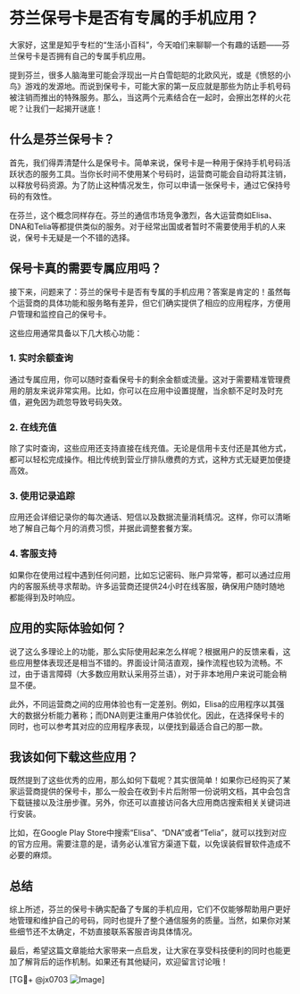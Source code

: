 # 芬兰保号卡是否有专属的手机应用？

大家好，这里是知乎专栏的“生活小百科”，今天咱们来聊聊一个有趣的话题——芬兰保号卡是否拥有自己的专属手机应用。

提到芬兰，很多人脑海里可能会浮现出一片白雪皑皑的北欧风光，或是《愤怒的小鸟》游戏的发源地。而说到保号卡，可能大家的第一反应就是那些为防止手机号码被注销而推出的特殊服务。那么，当这两个元素结合在一起时，会擦出怎样的火花呢？让我们一起揭开谜底！

## 什么是芬兰保号卡？

首先，我们得弄清楚什么是保号卡。简单来说，保号卡是一种用于保持手机号码活跃状态的服务工具。当你长时间不使用某个号码时，运营商可能会自动将其注销，以释放号码资源。为了防止这种情况发生，你可以申请一张保号卡，通过它保持号码的有效性。

在芬兰，这个概念同样存在。芬兰的通信市场竞争激烈，各大运营商如Elisa、DNA和Telia等都提供类似的服务。对于经常出国或者暂时不需要使用手机的人来说，保号卡无疑是一个不错的选择。

## 保号卡真的需要专属应用吗？

接下来，问题来了：芬兰的保号卡是否有专属的手机应用？答案是肯定的！虽然每个运营商的具体功能和服务略有差异，但它们确实提供了相应的应用程序，方便用户管理和监控自己的保号卡。

这些应用通常具备以下几大核心功能：

### 1. 实时余额查询

通过专属应用，你可以随时查看保号卡的剩余金额或流量。这对于需要精准管理费用的朋友来说非常实用。比如，你可以在应用中设置提醒，当余额不足时及时充值，避免因为疏忽导致号码失效。

### 2. 在线充值

除了实时查询，这些应用还支持直接在线充值。无论是信用卡支付还是其他方式，都可以轻松完成操作。相比传统到营业厅排队缴费的方式，这种方式无疑更加便捷高效。

### 3. 使用记录追踪

应用还会详细记录你的每次通话、短信以及数据流量消耗情况。这样，你可以清晰地了解自己每个月的消费习惯，并据此调整套餐方案。

### 4. 客服支持

如果你在使用过程中遇到任何问题，比如忘记密码、账户异常等，都可以通过应用内的客服系统寻求帮助。许多运营商还提供24小时在线客服，确保用户随时随地都能得到及时响应。

## 应用的实际体验如何？

说了这么多理论上的功能，那么实际使用起来怎么样呢？根据用户的反馈来看，这些应用整体表现还是相当不错的。界面设计简洁直观，操作流程也较为流畅。不过，由于语言障碍（大多数应用默认采用芬兰语），对于非本地用户来说可能会稍显不便。

此外，不同运营商之间的应用体验也有一定差别。例如，Elisa的应用程序以其强大的数据分析能力著称；而DNA则更注重用户体验优化。因此，在选择保号卡的同时，也可以参考其对应的应用程序表现，以便找到最适合自己的那一款。

## 我该如何下载这些应用？

既然提到了这些优秀的应用，那么如何下载呢？其实很简单！如果你已经购买了某家运营商提供的保号卡，那么一般会在收到卡片后附带一份说明文档，其中会包含下载链接以及注册步骤。另外，你还可以直接访问各大应用商店搜索相关关键词进行安装。

比如，在Google Play Store中搜索“Elisa”、“DNA”或者“Telia”，就可以找到对应的官方应用。需要注意的是，请务必认准官方渠道下载，以免误装假冒软件造成不必要的麻烦。

## 总结

综上所述，芬兰的保号卡确实配备了专属的手机应用，它们不仅能够帮助用户更好地管理和维护自己的号码，同时也提升了整个通信服务的质量。当然，如果你对某些细节还不太确定，不妨直接联系客服咨询具体情况。

最后，希望这篇文章能给大家带来一点启发，让大家在享受科技便利的同时也能更加了解背后的运作机制。如果还有其他疑问，欢迎留言讨论哦！

[TG💪+ @jx0703 ![Image](https://github.com/user-attachments/assets/dbca1d08-cadb-493c-b0ec-ad6f7a83f270)]